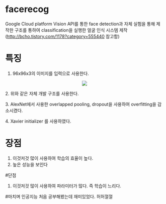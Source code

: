# facerecog

  Google Cloud platform Vision API를 통한 face detection과 자체 실험을 통해 제작한 구조를 통하여 classification을 실행한 얼굴 인식 시스템 제작
  (http://bcho.tistory.com/1178?category=555440 참고함)
  
# 특징
  1. 96x96x3의 이미지를 입력으로 사용한다.
  <p align="center"><img src="https://user-images.githubusercontent.com/33644885/103069846-998e0600-4603-11eb-9448-8cf0851129ed.png"></img></p>
  2. 위와 같은 자체 개발 구조를 사용한다.<p></p>
  3. AlexNet에서 사용한 overlapped pooling, dropout을 사용하여 overfitting을 감소시켰다.<p></p>
  4. Xavier initializer 를 사용하였다.<p></p>
  
  
# 장점
  1. 이것저것 많이 사용하여 학습의 효율이 높다. 
  2. 높은 성능을 보인다

#단점
  1. 이것저것 많이 사용하여 파라미터가 많다. 즉 학습이 느리다.
  
  
#마치며
  인공지능 처음 공부해봤는데 재미있었다. 허허껄껄
